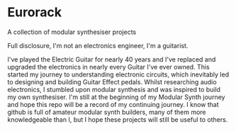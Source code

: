 # Eurorack
A collection of modular synthesiser projects

Full disclosure, I'm not an electronics engineer, I'm a guitarist.

I've played the Electric Guitar for nearly 40 years and I've replaced and upgraded the electronics in nearly every Guitar I've ever owned. This started my journey to understanding electronic circuits, which inevitably led to designing and building Guitar Effect pedals.
Whilst researching audio electronics, I stumbled upon modular synthesis and was inspired to build my own synthesiser. I'm still at the beginning of my Modular Synth journey and hope this repo will be a record of my continuing journey. I know that github is full of amateur modular synth builders, many of them more knowledgeable than I, but I hope these projects will still be useful to others.
